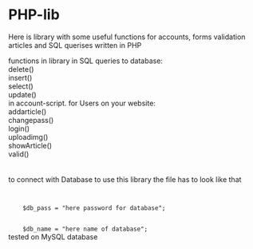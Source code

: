 # PHP-lib
Here is library with some useful functions for accounts, forms validation articles and SQL querises written in PHP 

functions in library
in SQL queries to database: 
<br/>
 delete()
 <br/>
 insert()
 <br/>
 select()
 <br/>
 update()
 <br/>
in account-script. for Users on your website:
<br/>
 addarticle()
 <br/>
 changepass()
 <br/>
 login()
 <br/>
 uploadimg()
 <br/>
 showArticle()
 <br/>
 valid()
<br/>
<br/>
<br/>
to connect with Database to use this library the file has to look like that
<code>
<?php
    $host = "here name of host (example: localhost);
    $db_user = "here username in database";
    <br/>
    $db_pass = "here password for database";
    <br/>
    $db_name = "here name of database";
</code>
tested on MySQL database




